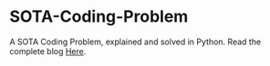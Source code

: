# SOTA-Coding-Problem

A SOTA Coding Problem, explained and solved in Python. Read the complete blog [Here](http://datasets.rishit.tech/Blogs/A_SOTA_Coding_Problem.pdf).

